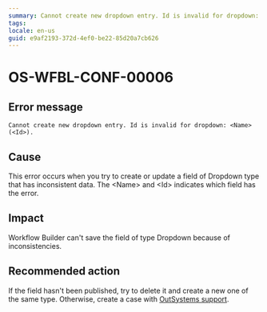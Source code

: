 ```yaml
---
summary: Cannot create new dropdown entry. Id is invalid for dropdown: <Name> (<Id>).
tags:
locale: en-us
guid: e9af2193-372d-4ef0-be22-85d20a7cb626
---
```


# OS-WFBL-CONF-00006

## Error message

`Cannot create new dropdown entry. Id is invalid for dropdown: <Name> (<Id>).`

## Cause

This error occurs when you try to create or update a field of Dropdown type that has inconsistent data.
The &lt;Name&gt; and &lt;Id&gt; indicates which field has the error. 

## Impact

Workflow Builder can't save the field of type Dropdown because of inconsistencies.

## Recommended action

If the field hasn't been published, try to delete it and create a new one of the same type. Otherwise, create a case with [OutSystems support](https://success.outsystems.com/Support).
